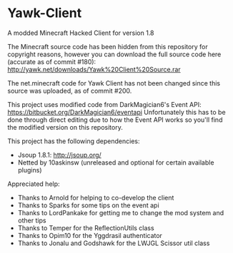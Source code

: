 # Yawk-Client
A modded Minecraft Hacked Client for version 1.8

The Minecraft source code has been hidden from this repository for copyright reasons, however you can download the full source code here (accurate as of commit #180):
http://yawk.net/downloads/Yawk%20Client%20Source.rar

The net.minecraft code for Yawk Client has not been changed since this source was uploaded, as of commit #200.

This project uses modified code from DarkMagician6's Event API: https://bitbucket.org/DarkMagician6/eventapi
Unfortunately this has to be done through direct editing due to how the Event API works so you'll find the modified version on this repository.

This project has the following dependencies:
* Jsoup 1.8.1: http://jsoup.org/
* Netted by 10askinsw (unreleased and optional for certain available plugins)

Appreciated help:
* Thanks to Arnold for helping to co-develop the client
* Thanks to Sparks for some tips on the event api
* Thanks to LordPankake for getting me to change the mod system and other tips
* Thanks to Temper for the ReflectionUtils class
* Thanks to Opim10 for the Yggdrasil authenticator
* Thanks to Jonalu and Godshawk for the LWJGL Scissor util class
